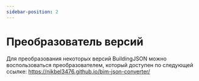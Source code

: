 ```yaml
---
sidebar-position: 2
---
```


# Преобразователь версий

Для преобразования некоторых версий BuildingJSON можно воспользоваться преобразователем,
который доступен по следующей ссылке: https://nikbel3476.github.io/bim-json-converter/
